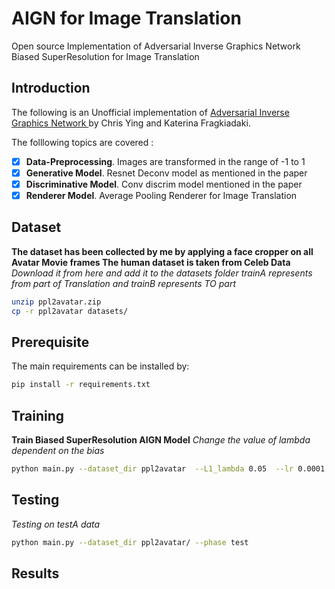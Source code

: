 # AIGN for Image Translation 
Open source Implementation of Adversarial Inverse Graphics Network Biased SuperResolution for Image Translation
## Introduction

The following is an Unofficial implementation of [Adversarial Inverse Graphics Network ](https://arxiv.org/pdf/1801.00508.pdf) by Chris Ying and Katerina Fragkiadaki. 

The folllowing topics are covered :
- [x] **Data-Preprocessing**. Images are transformed in the range of -1 to 1
- [x] **Generative Model**. Resnet Deconv model as mentioned in the paper
- [x] **Discriminative Model**. Conv discrim model mentioned in the paper
- [x] **Renderer Model**. Average Pooling Renderer for Image Translation

## Dataset
**The dataset has been collected by me by applying a face cropper on all Avatar Movie frames 
The human dataset is taken from Celeb Data**
*Download it from here and add it to the *datasets* folder*
*trainA represents from part of Translation and trainB represents *TO* part*
```bash
unzip ppl2avatar.zip
cp -r ppl2avatar datasets/
``` 


## Prerequisite
The main requirements can be installed by:
```bash
pip install -r requirements.txt

``` 


## Training
 **Train Biased SuperResolution AIGN Model**
 *Change the value of lambda dependent on the bias* 
 ```bash
python main.py --dataset_dir ppl2avatar  --L1_lambda 0.05  --lr 0.0001 --continue_train True

``` 

## Testing
 *Testing on testA data* 
 
 ```bash
python main.py --dataset_dir ppl2avatar/ --phase test

``` 
## Results

 




